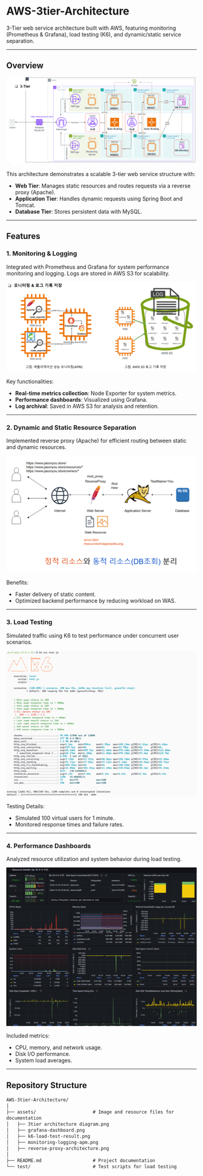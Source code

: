 # AWS-3tier-Architecture

3-Tier web service architecture built with AWS, featuring monitoring (Prometheus & Grafana), load testing (K6), and dynamic/static service separation.

---

## Overview

![3tier Architecture Overview](./assets/3tier%20architecture%20diagram.png)

This architecture demonstrates a scalable 3-tier web service structure with:
- **Web Tier**: Manages static resources and routes requests via a reverse proxy (Apache).
- **Application Tier**: Handles dynamic requests using Spring Boot and Tomcat.
- **Database Tier**: Stores persistent data with MySQL.

---

## Features

### 1. **Monitoring & Logging**
Integrated with Prometheus and Grafana for system performance monitoring and logging. Logs are stored in AWS S3 for scalability.

![Monitoring and Logging](./assets/monitoring-logging-apm.png)

Key functionalities:
- **Real-time metrics collection**: Node Exporter for system metrics.
- **Performance dashboards**: Visualized using Grafana.
- **Log archival**: Saved in AWS S3 for analysis and retention.

---

### 2. **Dynamic and Static Resource Separation**
Implemented reverse proxy (Apache) for efficient routing between static and dynamic resources.

![Dynamic and Static Resource Architecture](./assets/reverse-proxy-architecture.png)

Benefits:
- Faster delivery of static content.
- Optimized backend performance by reducing workload on WAS.

---

### 3. **Load Testing**
Simulated traffic using K6 to test performance under concurrent user scenarios.

![Load Testing Results](./assets/k6-load-test-result.png)

Testing Details:
- Simulated 100 virtual users for 1 minute.
- Monitored response times and failure rates.

---

### 4. **Performance Dashboards**
Analyzed resource utilization and system behavior during load testing.

![Grafana Dashboard](./assets/grafana-dashboard.png)

Included metrics:
- CPU, memory, and network usage.
- Disk I/O performance.
- System load averages.

---

## Repository Structure

```plaintext
AWS-3tier-Architecture/
│
├── assets/                     # Image and resource files for documentation
│   ├── 3tier architecture diagram.png
│   ├── grafana-dashboard.png
│   ├── k6-load-test-result.png
│   ├── monitoring-logging-apm.png
│   ├── reverse-proxy-architecture.png
│
├── README.md                   # Project documentation
└── test/                       # Test scripts for load testing
